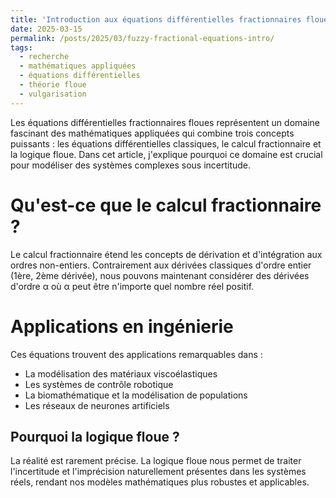 ```yaml
---
title: 'Introduction aux équations différentielles fractionnaires floues : Pourquoi c'est important ?'
date: 2025-03-15
permalink: /posts/2025/03/fuzzy-fractional-equations-intro/
tags:
  - recherche
  - mathématiques appliquées
  - équations différentielles
  - théorie floue
  - vulgarisation
---
```


Les équations différentielles fractionnaires floues représentent un domaine fascinant des mathématiques appliquées qui combine trois concepts puissants : les équations différentielles classiques, le calcul fractionnaire et la logique floue. Dans cet article, j'explique pourquoi ce domaine est crucial pour modéliser des systèmes complexes sous incertitude.

Qu'est-ce que le calcul fractionnaire ?
======

Le calcul fractionnaire étend les concepts de dérivation et d'intégration aux ordres non-entiers. Contrairement aux dérivées classiques d'ordre entier (1ère, 2ème dérivée), nous pouvons maintenant considérer des dérivées d'ordre α où α peut être n'importe quel nombre réel positif.

Applications en ingénierie
======

Ces équations trouvent des applications remarquables dans :
- La modélisation des matériaux viscoélastiques
- Les systèmes de contrôle robotique
- La biomathématique et la modélisation de populations
- Les réseaux de neurones artificiels

Pourquoi la logique floue ?
------

La réalité est rarement précise. La logique floue nous permet de traiter l'incertitude et l'imprécision naturellement présentes dans les systèmes réels, rendant nos modèles mathématiques plus robustes et applicables.
